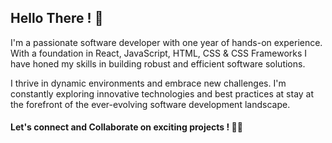 ## Hello There ! :wave:

I'm a passionate software developer with one year of hands-on experience. With a foundation in React, JavaScript, HTML, CSS & CSS Frameworks I have honed my skills in building robust and efficient software solutions. 

I thrive in dynamic environments and embrace new challenges. I'm constantly exploring innovative technologies and best practices at stay at the forefront of the ever-evolving software development landscape. 

#### Let's connect and Collaborate on exciting projects ! :man_technologist: